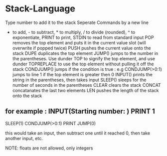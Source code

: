 # Stack-Language

Type number to add it to the stack
Seperate Commands by a new line
+ to add, - to subtract, * to multiply, / to divide (rounded), ^ to exponentiate, PRINT to print, STDIN to read from standard input
POP removes the top element and puts it in the current value slot (will overwrite if popped twice)
PUSH pushes the current value onto the stack
DUPE duplicates the top element
JUMP() jumps to the number in the parentheses. Use dunder TOP to signify the top element, and use dunder TOPREPLACE to use the top element without pulling it off the stack
CONDJUMP() jumps if the condition is true : e.g CONDJUMP(>0:1) jumps to line 1 if the top element is greater then 0
INPUT() prints the string in the parentheses, then takes input
SLEEP() sleeps for the number of seconds in the parentheses
CLEAR clears the stack
CONCAT concatanates the last two elements
LEN pushes the length of the stack onto the stack

for example :
INPUT(Starting number: )
PRINT
1
-
SLEEP(1)
CONDJUMP(>0:1)
PRINT
JUMP(0)

this would take an input, then subtract one until it reached 0, then take another input, etc.

NOTE:
floats are not allowed, only integers